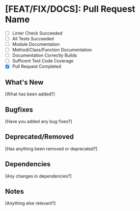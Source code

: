# [FEAT/FIX/DOCS]: Pull Request Name 

- [ ] Linter Check Succeeded
- [ ] All Tests Succeeded
- [ ] Module Documentation
- [ ] Method/Class/Function Documentation
- [ ] Documentation Correctly Builds
- [ ] Sufficent Test Code Coverage   
- [x] Pull Request Completed 

## What's New
[What has been added?]

## Bugfixes
[Have you added any bug fixes?]

## Deprecated/Removed
[Has anything been removed or deprecated?]

## Dependencies
[Any changes in dependencies?]

## Notes
[Anything else relevant?]
